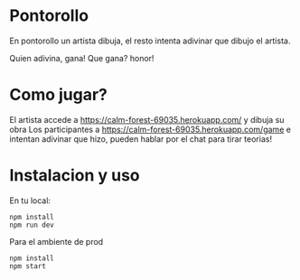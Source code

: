 # Pontorollo
En pontorollo un artista dibuja, el resto intenta adivinar que dibujo el artista.

Quien adivina, gana! Que gana? honor!

# Como jugar?

El artista accede a https://calm-forest-69035.herokuapp.com/ y dibuja su obra
Los participantes a https://calm-forest-69035.herokuapp.com/game e intentan adivinar que hizo, pueden hablar por el chat para tirar teorias!


# Instalacion y uso

En tu local:
```
npm install
npm run dev
```

Para el ambiente de prod
```
npm install
npm start
```

